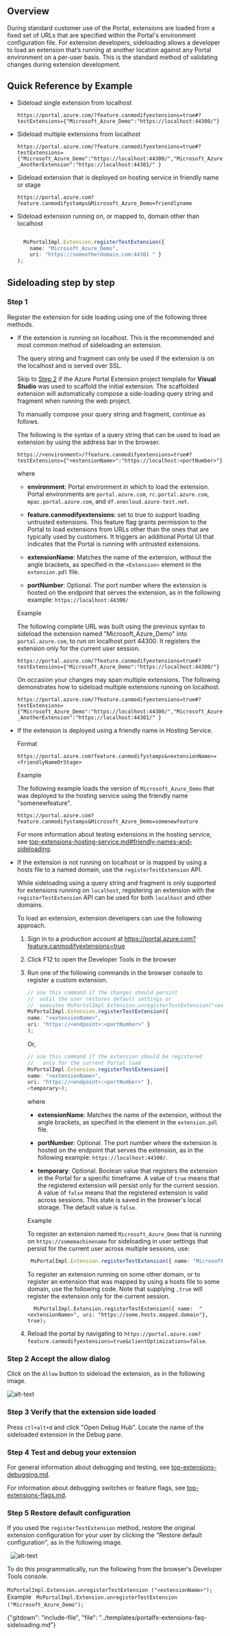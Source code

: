
## Overview
   
During standard customer use of the Portal, extensions are loaded from a fixed set of URLs that are specified within the Portal's environment configuration file. For extension developers, sideloading allows a developer to load an extension that’s running at another location against any Portal environment on a per-user basis. This is the standard method of validating changes during extension development.

## Quick Reference by Example

* Sideload single extension from localhost

	`https://portal.azure.com/?feature.canmodifyextensions=true#?testExtensions={"Microsoft_Azure_Demo":"https://localhost:44300/"}`

* Sideload multiple extensions from localhost

	`https://portal.azure.com/?feature.canmodifyextensions=true#?testExtensions={"Microsoft_Azure_Demo":"https://localhost:44300/","Microsoft_Azure_AnotherExtension":"https://localhost:44301/" }`

* Sideload extension that is deployed on hosting service in friendly name or stage

	`https://portal.azure.com?feature.canmodifystamps&Microsoft_Azure_Demo=friendlyname`

* Sideload extension running on, or mapped to, domain other than localhost

  ```typescript

    MsPortalImpl.Extension.registerTestExtension({ 
      name: "Microsoft_Azure_Demo", 
      uri: "https://someotherdomain.com:44301 " }
  );
  ```

## Sideloading step by step

### Step 1 

Register the extension for side loading using one of the following three methods.

* If the extension is running on localhost. This is the recommended and most common method of sideloading an extension.

	The query string and fragment can only be used if the extension is on the localhost and is served over SSL.  

	Skip to [Step 2](#step-2-accept-the-allow-dialog) if the Azure Portal Extension project template for **Visual Studio** was used to scaffold the initial extension. The scaffolded extension will automatically compose a side-loading query string and fragment when running the web project.  

	To manually compose your query string and fragment, continue as follows.

	The following is the syntax of a query string that can be used to load an extension by using the address bar in the browser.

	`https://<environment>/?feature.canmodifyextensions=true#?testExtensions={"<extensionName>":"https://localhost:<portNumber>"}`

	where

	* **environment**: Portal environment in which to load the extension. Portal environments are `portal.azure.com`, `rc.portal.azure.com`, `mpac.portal.azure.com`, and `df.onecloud.azure-test.net`.

	* **feature.canmodifyextensions**: set to true to support loading untrusted extensions.  This feature flag grants permission to the Portal to load extensions from URLs other than the ones that are typically used by customers. It triggers an additional Portal UI that indicates that the Portal is running with untrusted extensions.

	* **extensionName**: Matches the name of the extension, without the angle brackets, as specified in the `<Extension>` element in the `extension.pdl` file.

	* **portNumber**: Optional. The port number where the extension is hosted on the endpoint that serves the extension, as in the following example: `https://localhost:44300/`

	Example

	The following complete URL was built using the previous syntax to sideload the extension named "Microsoft_Azure_Demo" into `portal.azure.com`, to run on localhost port 44300. It registers the extension only for the current user session.

	`https://portal.azure.com/?feature.canmodifyextensions=true#?testExtensions={"Microsoft_Azure_Demo":"https://localhost:44300/"}`

	On occasion your changes may span multiple extensions. The following demonstrates how to sideload multiple extensions running on localhost.

	`https://portal.azure.com/?feature.canmodifyextensions=true#?testExtensions={"Microsoft_Azure_Demo":"https://localhost:44300/","Microsoft_Azure_AnotherExtension":"https://localhost:44301/" }`

* If the extension is deployed using a friendly name in Hosting Service.

	Format

	`https://portal.azure.com?feature.canmodifystamps&<extensionName>=<friendlyNameOrStage>`

	Example

	The following example loads the version of `Microsoft_Azure_Demo` that was deployed to the hosting service using the friendly name "somenewfeature".

	`https://portal.azure.com?feature.canmodifystamps&Microsoft_Azure_Demo=somenewfeature`

	For more information about testing extensions in the hosting service, see [top-extensions-hosting-service.md#friendly-names-and-sideloading](top-extensions-hosting-service.md#friendly-names-and-sideloading).

* If the extension is not running on localhost or is mapped by using a hosts file to a named domain, use the `registerTestExtension` API.

	While sideloading using a query string and fragment is only supported for extensions running on `localhost`, registering an extension with the `registerTestExtension` API can be used for both `localhost` and other domains.

	To load an extension, extension developers can use the following approach.

	1. Sign in to a production account at https://portal.azure.com?feature.canmodifyextensions=true

	1. Click F12 to open the Developer Tools in the browser

	1. Run one of the following commands in the browser console to register a custom extension.
    
		```typescript
		// use this command if the changes should persist 
		//  until the user restores default settings or
		//  executes MsPortalImpl.Extension.unregisterTestExtension("<extensionName>")
		MsPortalImpl.Extension.registerTestExtension({ 
		name: "<extensionName>", 
		uri: "https://<endpoint>:<portNumber>" }
		);
		```
		Or, 
			
		```typescript
		// use this command if the extension should be registered 
		//   only for the current Portal load
		MsPortalImpl.Extension.registerTestExtension({
		name: "<extensionName>",
		uri: "https://<endpoint>:<portNumber>" }, 
		<temporary>);
		```
		
		where

		* **extensionName**: Matches the name of the extension, without the angle brackets, as specified in the <Extension> element in the `extension.pdl` file.

		* **portNumber**: Optional. The port number where the extension is hosted on the endpoint that serves the extension, as in the following example: `https://localhost:44300/`.
			
		* **temporary**: Optional. Boolean value that registers the extension in the Portal for a specific timeframe. A value of `true` means that the registered extension will persist only for the current session. A value of `false` means that the registered extension is valid across sessions. This state is saved in the browser's local storage. The default value is `false`. 

		Example

		To register an extension named `Microsoft_Azure_Demo` that is running on `https://somemachinename` for sideloading in user settings that  persist for the current user across multiple sessions, use: 

		``` typescript
		 MsPortalImpl.Extension.registerTestExtension({ name: "Microsoft_Azure_Demo", uri: "https://somemachinename" });
		``` 
		
		To register an extension running on some other domain, or to register an extension that was mapped by using a hosts file to some domain, use the following code.  Note that supplying `,true` will register the extension only for the current session.

		```
		  MsPortalImpl.Extension.registerTestExtension({ name:  "<extensionName>", uri: "https://some.hosts.mapped.domain"}, true);
		```

	1. Reload the portal by navigating to `https://portal.azure.com?feature.canmodifyextensions=true&clientOptimizations=false`. 
    
### Step 2 Accept the allow dialog 

Click on the `Allow` button to sideload the extension, as in the following image.

![alt-text](../media/top-extensions-sideloading/allowDialog.png "Untrusted extension")
	
### Step 3 Verify that the extension side loaded 

Press  `ctl+alt+d` and click "Open Debug Hub". Locate the name of the sideloaded extension in the Debug pane.

### Step 4 Test and debug your extension

For general information about debugging and testing, see [top-extensions-debugging.md](top-extensions-debugging.md).

For information about debugging switches or feature flags, see [top-extensions-flags.md](top-extensions-flags.md).

### Step 5 Restore default configuration

If you used the `registerTestExtension` method, restore the original extension configuration for your user by clicking the "Restore default configuration", as in the following image.
	
 
![alt-text](../media/top-extensions-sideloading/restoreConfiguration.png "Default configuration")
	
To do this programmatically, run the following from the browser's Developer Tools console.

`MsPortalImpl.Extension.unregisterTestExtension ("<extensionName>");`
	 
Example 
 
`MsPortalImpl.Extension.unregisterTestExtension ("Microsoft_Azure_Demo");`
 

 {"gitdown": "include-file", "file": "../templates/portalfx-extensions-faq-sideloading.md"}

